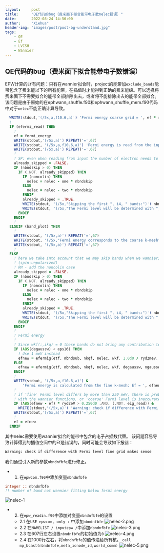 ```yaml
---
layout:     post
title:      "QE代码的bug（费米面下拟合能带电子数nelec错误）"
date:       2022-08-24 14:56:00
author:     "Xiehua"
header-img: "images/post/post-bg-understand.jpg"
tags:
    - QE
    - Ef
    - LVCSH
    - Wannier
---
```


## QE代码的bug（费米面下拟合能带电子数错误）

EPW计算的`Ef`有问题：只有在wannier拟合时，project的能带加`exclude_bands`能带包含了费米能以下的所有能带，在插值时才能得到正确的费米能级。可以选择将费米面下不需要拟合的能带全部排除出去，或者将不能排除出去的能带全部拟合。该问题是由于原始的在ephwann_shuffle.f90和ephwann_shuffle_mem.f90代码中对于`nelec`不能正确计算导致。

```fortran
  WRITE(stdout,'(/5x,a,f10.6,a)') 'Fermi energy coarse grid = ', ef * ryd2ev, ' eV'
  !
  IF (efermi_read) THEN
    !
    ef = fermi_energy
    WRITE(stdout,'(/5x,a)') REPEAT('=',67)
    WRITE(stdout, '(/5x,a,f10.6,a)') 'Fermi energy is read from the input file: Ef = ', ef * ryd2ev, ' eV'
    WRITE(stdout,'(/5x,a)') REPEAT('=',67)
    !
    ! SP: even when reading from input the number of electron needs to be correct
    already_skipped = .FALSE.
    IF (nbndskip > 0) THEN
      IF (.NOT. already_skipped) THEN
        IF (noncolin) THEN
          nelec = nelec - one * nbndskip
        ELSE
          nelec = nelec - two * nbndskip
        ENDIF
        already_skipped = .TRUE.
        WRITE(stdout, '(/5x,"Skipping the first ", i4, " bands:")') nbndskip
        WRITE(stdout, '(/5x,"The Fermi level will be determined with ", f9.5, " electrons")') nelec
      ENDIF
    ENDIF
    !
  ELSEIF (band_plot) THEN
    !
    WRITE(stdout, '(/5x,a)') REPEAT('=',67)
    WRITE(stdout, '(/5x,"Fermi energy corresponds to the coarse k-mesh")')
    WRITE(stdout, '(/5x,a)') REPEAT('=',67)
    !
  ELSE
    ! here we take into account that we may skip bands when we wannierize
    ! (spin-unpolarized)
    ! RM - add the noncolin case
    already_skipped = .FALSE.
    IF (nbndskip > 0) THEN
      IF (.NOT. already_skipped) THEN
        IF (noncolin) THEN
          nelec = nelec - one * nbndskip
        ELSE
          nelec = nelec - two * nbndskip
        ENDIF
        already_skipped = .TRUE.
        WRITE(stdout, '(/5x,"Skipping the first ", i4, " bands:")') nbndskip
        WRITE(stdout, '(/5x,"The Fermi level will be determined with ", f9.5, " electrons")') nelec
      ENDIF
    ENDIF
    !
    ! Fermi energy
    !
    ! Since wkf(:,ikq) = 0 these bands do not bring any contribution to Fermi level
    IF (ABS(degaussw) < eps16) THEN
      ! Use 1 meV instead
      efnew = efermig(etf, nbndsub, nkqf, nelec, wkf, 1.0d0 / ryd2mev, ngaussw, 0, isk_dummy)
    ELSE
      efnew = efermig(etf, nbndsub, nkqf, nelec, wkf, degaussw, ngaussw, 0, isk_dummy)
    ENDIF
    !
    WRITE(stdout, '(/5x,a,f10.6,a)') &
        'Fermi energy is calculated from the fine k-mesh: Ef = ', efnew * ryd2ev, ' eV'
    !
    ! if 'fine' Fermi level differs by more than 250 meV, there is probably something wrong
    ! with the wannier functions, or 'coarse' Fermi level is inaccurate
    IF (ABS(efnew - ef) * ryd2eV > 0.250d0 .AND. (.NOT. eig_read)) &
      WRITE(stdout,'(/5x,a)') 'Warning: check if difference with Fermi level fine grid makes sense'
    WRITE(stdout,'(/5x,a)') REPEAT('=',67)
    !
    ef = efnew
  ENDIF
```

其中nelec需要使用wannier拟合的能带中包含的电子占据数代替。
该问题容易导致计算得到的插值空间中的Ef是错误的，同时可能会导致如下报错：

```txt
Warning: check if difference with Fermi level fine grid makes sense
```

我们通过引入新的参数`nbndnfbfe`进行修正。

- 1. 在`epwcom.f90`中添加变量`nbndnfbfe`

```fortran
integer :: nbndnfbfe
!! number of band not wannier fitting below fermi energy
```

![nelec-1][0]

- 2. 在`epw_readin.f90`中添加对变量`nbndnfbfe`的设置
  - 2.1 在`USE epwcom, only :` 中添加`nbndnfbfe`
  ![nelec-2.png][1]
  - 2.2 在`NAMELIST / inputepw /`中添加`nbndnfbfe`
  ![nelec-3.png][2]
  - 2.3 在607行左右设置`nbndnfbfe`的初始值为`0`
  ![nelec-4.png][3]
  - 2.4 在1000行左右，将`nbndnfbfe`的值传递给所有核。
  `call mp_bcast(nbndnfbfe,meta_ionode_id,world_comm)`
  ![nelec-5.png][4]





[0]:https://xh125.github.io/images/QE-change/nelec-1.png
[1]:https://xh125.github.io/images/QE-change/nelec-2.png
[2]:https://xh125.github.io/images/QE-change/nelec-3.png
[3]:https://xh125.github.io/images/QE-change/nelec-4.png
[4]:https://xh125.github.io/images/QE-change/nelec-5.png


[21]:https://github.com/xh125/LVCSH-new/blob/main/docs/QE_change_code/QE_change_code/v7.1/Originalcode/PW/src/summary.f90
[31]:https://github.com/xh125/LVCSH-new/blob/main/docs/QE_change_code/QE_change_code/v7.1/PW/src/summary.f90  
